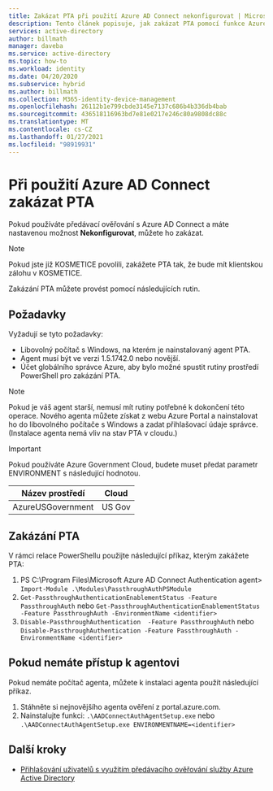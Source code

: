 ```yaml
---
title: Zakázat PTA při použití Azure AD Connect nekonfigurovat | Microsoft Docs
description: Tento článek popisuje, jak zakázat PTA pomocí funkce Azure AD Connect nekonfigurovat.
services: active-directory
author: billmath
manager: daveba
ms.service: active-directory
ms.topic: how-to
ms.workload: identity
ms.date: 04/20/2020
ms.subservice: hybrid
ms.author: billmath
ms.collection: M365-identity-device-management
ms.openlocfilehash: 26112b1e799cbde3145e7137c686b4b336db4bab
ms.sourcegitcommit: 436518116963bd7e81e0217e246c80a9808dc88c
ms.translationtype: MT
ms.contentlocale: cs-CZ
ms.lasthandoff: 01/27/2021
ms.locfileid: "98919931"
---
```

# <a name="disable-pta-when-using-azure-ad-connect"></a>Při použití Azure AD Connect zakázat PTA

Pokud používáte předávací ověřování s Azure AD Connect a máte nastavenou možnost **Nekonfigurovat**, můžete ho zakázat. 

>[!NOTE]
>Pokud jste již KOSMETICE povolili, zakážete PTA tak, že bude mít klientskou zálohu v KOSMETICE.

Zakázání PTA můžete provést pomocí následujících rutin. 

## <a name="prerequisites"></a>Požadavky
Vyžadují se tyto požadavky:
- Libovolný počítač s Windows, na kterém je nainstalovaný agent PTA. 
- Agent musí být ve verzi 1.5.1742.0 nebo novější. 
- Účet globálního správce Azure, aby bylo možné spustit rutiny prostředí PowerShell pro zakázání PTA.

>[!NOTE]
> Pokud je váš agent starší, nemusí mít rutiny potřebné k dokončení této operace. Nového agenta můžete získat z webu Azure Portal a nainstalovat ho do libovolného počítače s Windows a zadat přihlašovací údaje správce. (Instalace agenta nemá vliv na stav PTA v cloudu.)

> [!IMPORTANT]
> Pokud používáte Azure Government Cloud, budete muset předat parametr ENVIRONMENT s následující hodnotou. 
>
>| Název prostředí | Cloud |
>| - | - |
>| AzureUSGovernment | US Gov|


## <a name="to-disable-pta"></a>Zakázání PTA
V rámci relace PowerShellu použijte následující příkaz, kterým zakážete PTA:
1. PS C:\Program Files\Microsoft Azure AD Connect Authentication agent> `Import-Module .\Modules\PassthroughAuthPSModule`
2. `Get-PassthroughAuthenticationEnablementStatus -Feature PassthroughAuth` nebo `Get-PassthroughAuthenticationEnablementStatus -Feature PassthroughAuth -EnvironmentName <identifier>`
3. `Disable-PassthroughAuthentication  -Feature PassthroughAuth` nebo `Disable-PassthroughAuthentication -Feature PassthroughAuth -EnvironmentName <identifier>`

## <a name="if-you-dont-have-access-to-an-agent"></a>Pokud nemáte přístup k agentovi

Pokud nemáte počítač agenta, můžete k instalaci agenta použít následující příkaz.

1. Stáhněte si nejnovějšího agenta ověření z portal.azure.com.
2. Nainstalujte funkci: `.\AADConnectAuthAgentSetup.exe` nebo `.\AADConnectAuthAgentSetup.exe ENVIRONMENTNAME=<identifier>`


## <a name="next-steps"></a>Další kroky

- [Přihlašování uživatelů s využitím předávacího ověřování služby Azure Active Directory](how-to-connect-pta.md)
